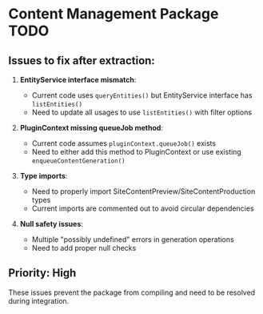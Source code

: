 # Content Management Package TODO

## Issues to fix after extraction:

1. **EntityService interface mismatch**:
   - Current code uses `queryEntities()` but EntityService interface has `listEntities()`
   - Need to update all usages to use `listEntities()` with filter options

2. **PluginContext missing queueJob method**:
   - Current code assumes `pluginContext.queueJob()` exists
   - Need to either add this method to PluginContext or use existing `enqueueContentGeneration()`

3. **Type imports**:
   - Need to properly import SiteContentPreview/SiteContentProduction types
   - Current imports are commented out to avoid circular dependencies

4. **Null safety issues**:
   - Multiple "possibly undefined" errors in generation operations
   - Need to add proper null checks

## Priority: High

These issues prevent the package from compiling and need to be resolved during integration.
